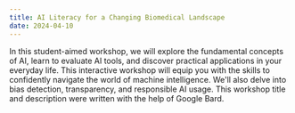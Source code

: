 ```yaml
---
title: AI Literacy for a Changing Biomedical Landscape
date: 2024-04-10
---
```

In this student-aimed workshop, we will explore the fundamental concepts of AI, learn to evaluate AI tools, and discover practical applications in your everyday life. This interactive workshop will equip you with the skills to confidently navigate the world of machine intelligence. We'll also delve into bias detection, transparency, and responsible AI usage. This workshop title and description were written with the help of Google Bard.